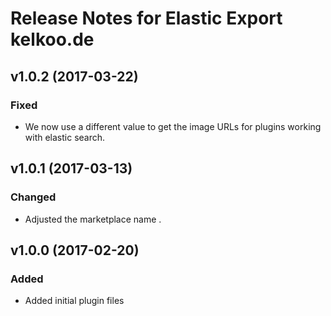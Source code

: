 # Release Notes for Elastic Export kelkoo.de

## v1.0.2 (2017-03-22)

### Fixed
- We now use a different value to get the image URLs for plugins working with elastic search.

## v1.0.1 (2017-03-13)

### Changed
- Adjusted the marketplace name	.

## v1.0.0 (2017-02-20)
 
### Added
- Added initial plugin files